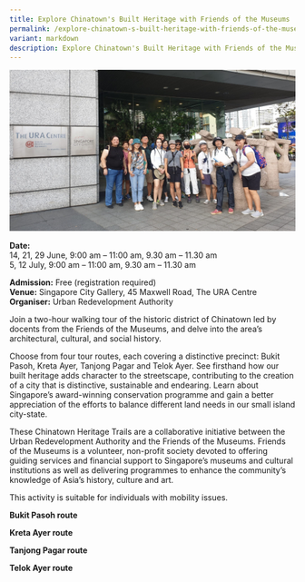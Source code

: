 ```yaml
---
title: Explore Chinatown's Built Heritage with Friends of the Museums
permalink: /explore-chinatown-s-built-heritage-with-friends-of-the-museums/
variant: markdown
description: Explore Chinatown's Built Heritage with Friends of the Museums
---
```

![Explore Chinatown on this walking tour conducted by the Urban Development Authority](/images/Tours/URA_Explore_Chinatown.jpg)

**Date:**  
14, 21, 29 June, 9:00 am – 11:00 am, 9.30 am – 11.30 am <br>
5, 12 July, 9:00 am – 11:00 am, 9.30 am – 11.30 am

**Admission:** Free (registration required)<br>
**Venue:** Singapore City Gallery, 45 Maxwell Road, The URA Centre<br>
**Organiser:** Urban Redevelopment Authority


Join a two-hour walking tour of the historic district of Chinatown led by docents from the Friends of the Museums, and delve into the area’s architectural, cultural, and social history.&nbsp;

Choose from four tour routes, each covering a distinctive precinct: Bukit Pasoh, Kreta Ayer, Tanjong Pagar and Telok Ayer. See firsthand how our built heritage adds character to the streetscape, contributing to the creation of a city that is distinctive, sustainable and endearing. Learn about Singapore’s award-winning conservation programme and gain a better appreciation of the efforts to balance different land needs in our small island city-state.&nbsp;

These Chinatown Heritage Trails are a collaborative initiative between the Urban Redevelopment Authority and the Friends of the Museums. Friends of the Museums is a volunteer, non-profit society devoted to offering guiding services and financial support to Singapore’s museums and cultural institutions as well as delivering programmes to enhance the community’s knowledge of Asia’s history, culture and art.

This activity is suitable for individuals with mobility issues.


**Bukit Pasoh route**<br>
<a class="btn-link" target="_blank" href="https://www.eventbrite.sg/e/chinatown-heritage-walks-bukit-pasoh-tickets-776151960407?aff=ebdsoporgprofile">
	<img src="/images/gogreensg_website-32.png">
</a>

<style>
	.btn-link {
		display: none;
	}
	a.btn-link[target="_blank"]:after {
	display: none;
}
	.btn-link > img {
		width: 100%;
	}
	
</style>

**Kreta Ayer route**<br>
<a class="btn-link" target="_blank" href="https://www.eventbrite.sg/e/776751804557?aff=oddtdtcreator">
	<img src="/images/gogreensg_website-32.png">
</a>


**Tanjong Pagar route**<br>
<a class="btn-link" target="_blank" href="https://www.eventbrite.sg/e/chinatown-heritage-walks-tanjong-pagar-tickets-779197148647?aff=ebdsoporgprofile">
	<img src="/images/gogreensg_website-32.png">
</a>



**Telok Ayer route**<br>
<a class="btn-link" target="_blank" href="https://www.eventbrite.sg/e/chinatown-heritage-walks-telok-ayer-tickets-779198582937?aff=ebdsoporgprofile">
	<img src="/images/gogreensg_website-32.png">
</a>